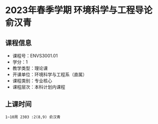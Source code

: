 # 2023年春季学期 环境科学与工程导论 俞汉青






## 课程信息

- 课程号：ENVS3001.01
- 学分：1
- 教学类型：理论课
- 开课单位：环境科学与工程系（直属）
- 课程类别：专业核心
- 课程层次：本科计划内课程

## 上课时间

```
1~10周 2303 :2(8,9) 俞汉青
```

